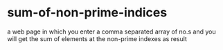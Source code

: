 # sum-of-non-prime-indices
a web page in which you enter a comma separated array of no.s and you will get the sum of elements at the non-prime indexes as result
